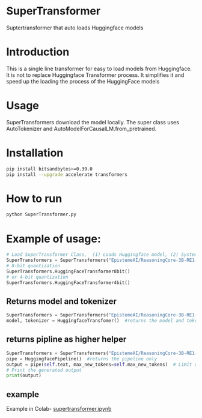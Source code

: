 # SuperTransformer

Suptertransformer that auto loads Huggingface models 

# Introduction
This is a single line transformer for easy to load models from Huggingface.  It is not to replace Huggingface Transformer process.  It simplifies it and speed up the loading the process of the HuggingFace models

# Usage
SuperTransformers download the model locally.  The super class uses AutoTokenizer and AutoModelForCausalLM.from_pretrained.

# Installation
``` bash
pip install bitsandbytes>=0.39.0
pip install --upgrade accelerate transformers
```
# How to run
```python
python SuperTransformer.py
```

# Example of usage:
 
```python
# Load SuperTransformer Class,  (1) Loads Huggingface model, (2) System Prompt (3) Text/prompt (4)Max tokens
SuperTransformers = SuperTransformers("EpistemeAI/ReasoningCore-3B-RE1-V2","You are a highly knowledgeable assistant with expertise in chemistry and physics. <reasoning>","What is the area of a circle, radius=16, reason step by step", 2026)
# 8-bit quantization
SuperTransformers.HuggingFaceTransformer8bit()
# or 4-bit quantization
SuperTransformers.HuggingFaceTransformer4bit()
```

## Returns model and tokenizer
```python
SuperTransformers = SuperTransformers("EpistemeAI/ReasoningCore-3B-RE1-V2")
model, tokenizer = HuggingfaceTransfomer()  #returns the model and tokenizer
```
## returns pipline as higher helper
```python
SuperTransformers = SuperTransformers("EpistemeAI/ReasoningCore-3B-RE1-V2")
pipe = HuggingfacePipeline()  #returns the pipeline only
output = pipe(self.text, max_new_tokens=self.max_new_tokens)  # Limit output length to save memory
# Print the generated output
print(output)
```

## example
Example in Colab- [supertransformer.ipynb](supertransformer.ipynb)

